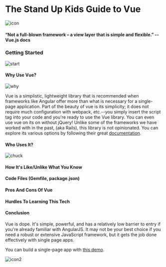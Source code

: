 # The Stand Up Kids Guide to Vue

![icon](./app/assets/images/vue-icon.jpeg)
#### “Not a full-blown framework – a view layer that is simple and flexible.” --Vue.js docs

### Getting Started
![start](https://media.giphy.com/media/3oz8xXrA14O8P0DzW0/giphy.gif)

#### Why Use Vue?
![why](https://media.giphy.com/media/n9tdoAI1FcwqA/giphy.gif)

Vue is a simplistic, lightweight library that is recommended when frameworks like Angular offer more than what is necessary for a single-page application. Part of the beauty of vue is its simplicity; it does not require much configuration with webpack, etc.--you simply insert the script tag into your code and you're ready to use the Vue library. You can even use vue on its on without jQuery! Unlike some of the frameworks we have worked with in the past, (aka Rails), this library is not opinionated. You can explore its various options by following their great [documentation](https://vuejs.org/v2/guide/).


#### Who Uses It?
![chuck](https://media.giphy.com/media/3o7btQqC3dIlJNf5zW/giphy.gif)

#### How It's Like/Unlike What You Know

#### Code Files (Gemfile, package.json)

#### Pros And Cons Of Vue

#### Hurdles To Learning This Tech

#### Conclusion
Vue is dope. It's simple, powerful, and has a relatively low barrier to entry if you're already familiar with AngularJS. It may not be your best choice if you need a robust or extensive JavaScript framework, but it gets the job done effectively with single page apps.

You can build a single-page app with [this demo](https://scotch.io/tutorials/build-an-app-with-vue-js-a-lightweight-alternative-to-angularjs).

![icon2](./app/assets/images/vue-icon2.png)
